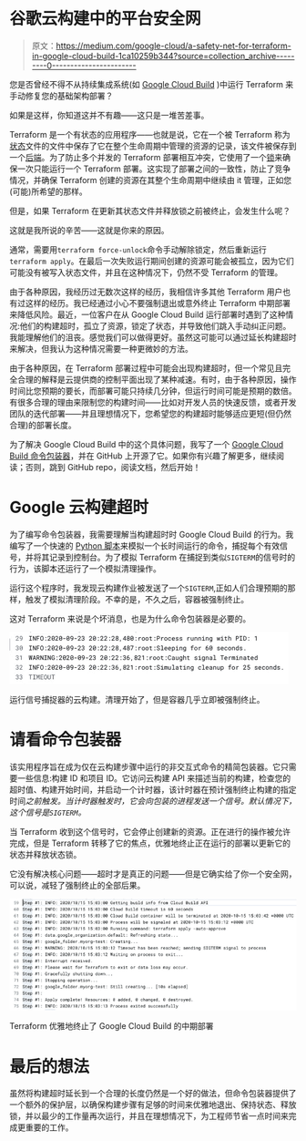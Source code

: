 # 谷歌云构建中的平台安全网

> 原文：<https://medium.com/google-cloud/a-safety-net-for-terraform-in-google-cloud-build-1ca10259b344?source=collection_archive---------0----------------------->

您是否曾经不得不从持续集成系统(如 [Google Cloud Build](https://cloud.google.com/cloud-build) )中运行 Terraform 来手动修复您的基础架构部署？

如果是这样，你知道这并不有趣——这只是一堆苦差事。

Terraform 是一个有状态的应用程序——也就是说，它在一个被 Terraform 称为[状态](https://www.terraform.io/docs/state/index.html)文件的文件中保存了它在整个生命周期中管理的资源的记录，该文件被保存到一个[后端](https://www.terraform.io/docs/backends/index.html)。为了防止多个并发的 Terraform 部署相互冲突，它使用了一个[锁](https://www.terraform.io/docs/state/locking.html)来确保一次只能运行一个 Terraform 部署。这实现了部署之间的一致性，防止了竞争情况，并确保 Terraform 创建的资源在其整个生命周期中继续由 it 管理，正如您(可能)所希望的那样。

但是，如果 Terraform 在更新其状态文件并释放锁之前被终止，会发生什么呢？

这就是我所说的辛苦——这就是你来的原因。

通常，需要用`terraform force-unlock`命令手动解除锁定，然后重新运行`terraform apply`。在最后一次失败运行期间创建的资源可能会被孤立，因为它们可能没有被写入状态文件，并且在这种情况下，仍然不受 Terraform 的管理。

由于各种原因，我经历过无数次这样的经历，我相信许多其他 Terraform 用户也有过这样的经历。我已经通过小心不要强制退出或意外终止 Terraform 中期部署来降低风险。最近，一位客户在从 Google Cloud Build 运行部署时遇到了这种情况:他们的构建超时，孤立了资源，锁定了状态，并导致他们跳入手动纠正问题。我能理解他们的沮丧。感觉我们可以做得更好。虽然这可能可以通过延长构建超时来解决，但我认为这种情况需要一种更微妙的方法。

由于各种原因，在 Terraform 部署过程中可能会出现构建超时，但一个常见且完全合理的解释是云提供商的控制平面出现了某种减速。有时，由于各种原因，操作时间比您预期的要长，而部署可能只持续几分钟，但运行时间可能是预期的数倍。有很多合理的理由来限制您的构建时间——比如对开发人员的快速反馈，或者开发团队的迭代部署——并且理想情况下，您希望您的构建超时能够适应更短(但仍然合理)的部署长度。

为了解决 Google Cloud Build 中的这个具体问题，我写了一个 [Google Cloud Build 命令包装器](https://github.com/angstwad/google-cloud-build-command-wrapper)，并在 GitHub 上开源了它。如果你有兴趣了解更多，继续阅读；否则，跳到 GitHub repo，阅读文档，然后开始！

# Google 云构建超时

为了编写命令包装器，我需要理解当构建超时时 Google Cloud Build 的行为。我编写了一个快速的 [Python 脚本](https://gist.github.com/angstwad/1ad43131231ee0cb928ccde11604f9d0)来模拟一个长时间运行的命令，捕捉每个有效信号，并将其记录到控制台。为了模拟 Terraform 在捕捉到类似`SIGTERM`的信号时的行为，该脚本还运行了一个模拟清理操作。

运行这个程序时，我发现云构建作业被发送了一个`SIGTERM`,正如人们合理预期的那样，触发了模拟清理阶段。不幸的是，不久之后，容器被强制终止。

这对 Terraform 来说是个坏消息，也是为什么命令包装器是必要的。

![](img/fe5d8bebf10d94412fb97559a477eae7.png)

运行信号捕捉器的云构建。清理开始了，但是容器几乎立即被强制终止。

# 请看命令包装器

该实用程序旨在成为仅在云构建步骤中运行的非交互式命令的精简包装器。它只需要一些信息:构建 ID 和项目 ID。它访问云构建 API 来描述当前的构建，检查您的超时值、构建开始时间，并启动一个计时器，该计时器在预计强制终止构建的指定时间*之前触发。当计时器触发时，它会向包装的进程发送一个信号。默认情况下，这个信号是`SIGTERM`。*

当 Terraform 收到这个信号时，它会停止创建新的资源。正在进行的操作被允许完成，但是 Terraform 转移了它的焦点，优雅地终止正在运行的部署以更新它的状态并释放状态锁。

它没有解决核心问题——超时才是真正的问题——但是它确实给了你一个安全网，可以说，减轻了强制终止的全部后果。

![](img/b490e655d1ee9e216770f340425111e4.png)

Terraform 优雅地终止了 Google Cloud Build 的中期部署

# 最后的想法

虽然将构建超时延长到一个合理的长度仍然是一个好的做法，但命令包装器提供了一个额外的保护层，以确保构建步骤有足够的时间来优雅地退出、保持状态、释放锁，并以最少的工作量再次运行，并且在理想情况下，为工程师节省一点时间来完成更重要的工作。
